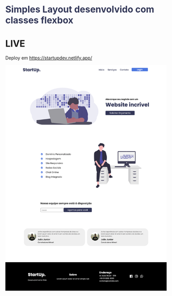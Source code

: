 
 
 <h1 style="color:#323757;">Simples Layout desenvolvido com classes flexbox</h1>

# LIVE 

Deploy em https://startupdev.netlify.app/

<img src="assets/fullproject.png">

 
